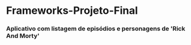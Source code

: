 # Frameworks-Projeto-Final

### Aplicativo com listagem de episódios e personagens de 'Rick And Morty'

